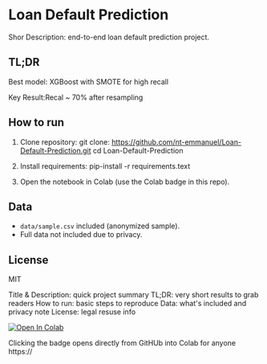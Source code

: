 # Loan Default Prediction

Shor Description: end-to-end loan default prediction project.

## TL;DR

Best model: XGBoost with SMOTE for high recall

Key Result:Recal ~ 70% after resampling

## How to run

1. Clone repository:
git clone: https://github.com/nt-emmanuel/Loan-Default-Prediction.git
cd Loan-Default-Prediction

2. Install requirements:
pip-install -r requirements.text

3. Open the notebook in Colab (use the Colab badge in this repo).

## Data
- `data/sample.csv` included (anonymized sample).
- Full data not included due to privacy.

## License
MIT

Title & Description: quick project summary
TL;DR: very short results to grab readers
How to run: basic steps to reproduce
Data: what's included and privacy note
License: legal resuse info

[![Open In Colab](https://colab.research.google.com/assets/colab-badge.svg)](https://colab.research.google.com/github.com/nt-emmanuel/Loan-Default-Prediction/blob/main/Loan_Default_Risk_Project.ipynb)

Clicking the badge opens directly from GitHUb into Colab for anyone https://



